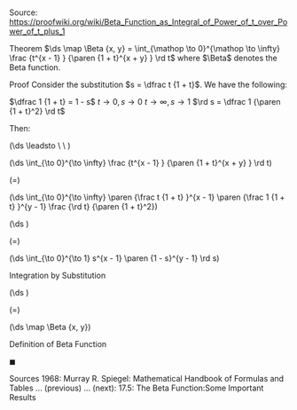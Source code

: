 # 

Source: https://proofwiki.org/wiki/Beta_Function_as_Integral_of_Power_of_t_over_Power_of_t_plus_1

Theorem
$\ds \map \Beta {x, y} = \int_{\mathop \to 0}^{\mathop \to \infty} \frac {t^{x - 1} } {\paren {1 + t}^{x + y} } \rd t$
where $\Beta$ denotes the Beta function.


Proof
Consider the substitution $s = \dfrac t {1 + t}$.
We have the following:

$\dfrac 1 {1 + t} = 1 - s$
$t \to 0, s \to 0$
$t \to \infty, s \to 1$
$\rd s = \dfrac 1 {\paren {1 + t}^2} \rd t$

Then:








\(\ds \leadsto \ \ \)





\(\ds \int_{\to 0}^{\to \infty} \frac {t^{x - 1} } {\paren {1 + t}^{x + y} } \rd t\)

\(=\)







\(\ds \int_{\to 0}^{\to \infty} \paren {\frac t {1 + t} }^{x - 1} \paren {\frac 1 {1 + t} }^{y - 1} \frac {\rd t} {\paren {1 + t}^2}\)




















\(\ds \)

\(=\)







\(\ds \int_{\to 0}^{\to 1} s^{x - 1} \paren {1 - s}^{y - 1} \rd s\)





Integration by Substitution














\(\ds \)

\(=\)







\(\ds \map \Beta {x, y}\)





Definition of Beta Function



$\blacksquare$


Sources
1968: Murray R. Spiegel: Mathematical Handbook of Formulas and Tables ... (previous) ... (next): $17.5$: The Beta Function:Some Important Results




